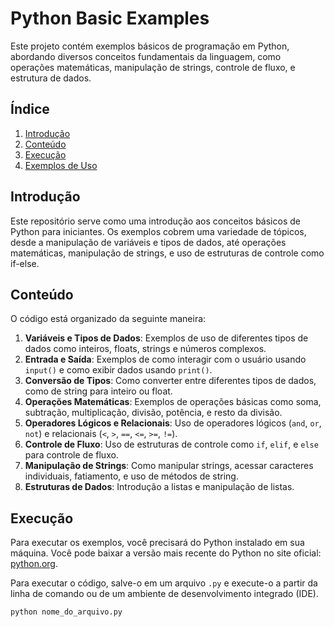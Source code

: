 # Python Basic Examples

Este projeto contém exemplos básicos de programação em Python, abordando diversos conceitos fundamentais da linguagem, como operações matemáticas, manipulação de strings, controle de fluxo, e estrutura de dados. 

## Índice

1. [Introdução](#introdução)
2. [Conteúdo](#conteúdo)
3. [Execução](#execução)
4. [Exemplos de Uso](#exemplos-de-uso)

## Introdução

Este repositório serve como uma introdução aos conceitos básicos de Python para iniciantes. Os exemplos cobrem uma variedade de tópicos, desde a manipulação de variáveis e tipos de dados, até operações matemáticas, manipulação de strings, e uso de estruturas de controle como if-else.

## Conteúdo

O código está organizado da seguinte maneira:

1. **Variáveis e Tipos de Dados**: Exemplos de uso de diferentes tipos de dados como inteiros, floats, strings e números complexos.
2. **Entrada e Saída**: Exemplos de como interagir com o usuário usando `input()` e como exibir dados usando `print()`.
3. **Conversão de Tipos**: Como converter entre diferentes tipos de dados, como de string para inteiro ou float.
4. **Operações Matemáticas**: Exemplos de operações básicas como soma, subtração, multiplicação, divisão, potência, e resto da divisão.
5. **Operadores Lógicos e Relacionais**: Uso de operadores lógicos (`and`, `or`, `not`) e relacionais (`<`, `>`, `==`, `<=`, `>=`, `!=`).
6. **Controle de Fluxo**: Uso de estruturas de controle como `if`, `elif`, e `else` para controle de fluxo.
7. **Manipulação de Strings**: Como manipular strings, acessar caracteres individuais, fatiamento, e uso de métodos de string.
8. **Estruturas de Dados**: Introdução a listas e manipulação de listas.

## Execução

Para executar os exemplos, você precisará do Python instalado em sua máquina. Você pode baixar a versão mais recente do Python no site oficial: [python.org](https://www.python.org/).

Para executar o código, salve-o em um arquivo `.py` e execute-o a partir da linha de comando ou de um ambiente de desenvolvimento integrado (IDE).

```bash
python nome_do_arquivo.py
